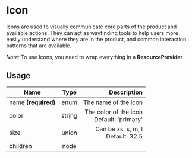 # Icon
Icons are used to visually communicate core parts of the product and
available actions. They can act as wayfinding tools to help users more
easily understand where they are in the product, and common interaction
patterns that are available.

*Note:* To use Icons, you need to wrap everything in a **ResourceProvider**
## Usage
| Name        | Type           | Description  |
| ----------- |:--------------:| ------------:|
|name **(required)**|enum|The name of the icon
|color|string|The color of the icon<br>Default: 'primary'
|size|union|Can be xs, s, m, l<br>Default: 32.5
|children|node|
